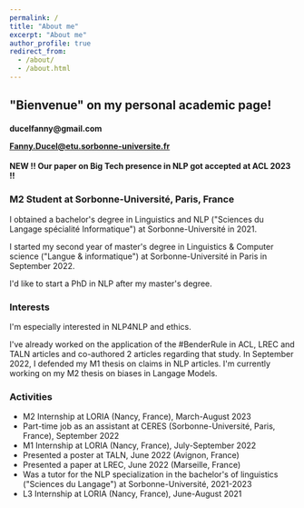 ```yaml
---
permalink: /
title: "About me"
excerpt: "About me"
author_profile: true
redirect_from: 
  - /about/
  - /about.html
---
```


<h2>"Bienvenue" on my personal academic page!</h2>


<h4>ducelfanny@gmail.com

Fanny.Ducel@etu.sorbonne-universite.fr</h4>

**NEW !! Our paper on Big Tech presence in NLP got accepted at ACL 2023 !!**

<h3>M2 Student at Sorbonne-Université, Paris, France</h3>

I obtained a bachelor's degree in Linguistics and NLP ("Sciences du Langage spécialité Informatique") at Sorbonne-Université in 2021. 

I started my second year of master's degree in Linguistics & Computer science ("Langue & informatique") at Sorbonne-Université in Paris in September 2022. 

I'd like to start a PhD in NLP after my master's degree.

<h3>Interests</h3>

I'm especially interested in NLP4NLP and ethics. 

I've already worked on the application of the #BenderRule in ACL, LREC and TALN articles and co-authored 2 articles regarding that study. In September 2022, I defended my M1 thesis on claims in NLP articles. I'm currently working on my M2 thesis on biases in Langage Models.


<h3>Activities</h3>
<ul>
    <li> M2 Internship at LORIA (Nancy, France), March-August 2023 </li>
  <li>Part-time job as an assistant at CERES (Sorbonne-Université, Paris, France), September 2022</li>
  <li> M1 Internship at LORIA (Nancy, France), July-September 2022 </li>
  <li>Presented a poster at TALN, June 2022 (Avignon, France)</li>
  <li> Presented a paper at LREC, June 2022 (Marseille, France)</li>
<li> Was a tutor for the NLP specialization in the bachelor's of linguistics ("Sciences du Langage") at Sorbonne-Université, 2021-2023 </li>
  <li> L3 Internship at LORIA (Nancy, France), June-August 2021 </li>
 </ul>
